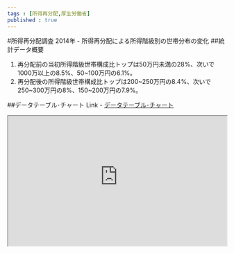 ```yaml
--- 
tags : [所得再分配,厚生労働省] 
published : true
---
```

#所得再分配調査 2014年 - 所得再分配による所得階級別の世帯分布の変化
##統計データ概要
1. 再分配前の当初所得階級世帯構成比トップは50万円未満の28%、次いで1000万以上の8.5%、50~100万円の6.1%。
1. 再分配後の所得階級世帯構成比トップは200~250万円の8.4%、次いで250~300万円の8%、150~200万円の7.9%。





##データテーブル･チャート
Link - [データテーブル･チャート](http://knowledgevault.saecanet.com/charts/am-consulting.co.jp-2016-09-15-17-14-29.html)

<iframe src="http://knowledgevault.saecanet.com/charts/am-consulting.co.jp-2016-09-15-17-14-29.html" width="100%" height="300px"></iframe>